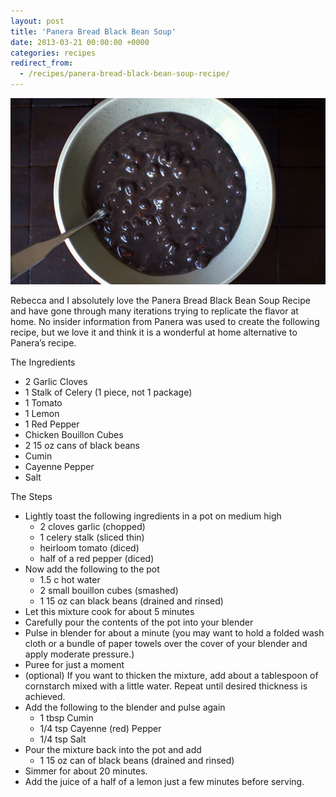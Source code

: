 ```yaml
---
layout: post
title: 'Panera Bread Black Bean Soup'
date: 2013-03-21 00:00:00 +0000
categories: recipes
redirect_from:
  - /recipes/panera-bread-black-bean-soup-recipe/
---
```


![Panera Bread Black Bean Soup](/assets/panera-bread-black-bean-soup-recipe.jpg 'Panera Bread Black Bean Soup')

Rebecca and I absolutely love the Panera Bread Black Bean Soup Recipe and have gone through many iterations trying to replicate the flavor at home. No insider information from Panera was used to create the following recipe, but we love it and think it is a wonderful at home alternative to Panera’s recipe.

The Ingredients

- 2 Garlic Cloves
- 1 Stalk of Celery (1 piece, not 1 package)
- 1 Tomato
- 1 Lemon
- 1 Red Pepper
- Chicken Bouillon Cubes
- 2 15 oz cans of black beans
- Cumin
- Cayenne Pepper
- Salt

The Steps

- Lightly toast the following ingredients in a pot on medium high
  - 2 cloves garlic (chopped)
  - 1 celery stalk (sliced thin)
  - heirloom tomato (diced)
  - half of a red pepper (diced)
- Now add the following to the pot
  - 1.5 c hot water
  - 2 small bouillon cubes (smashed)
  - 1 15 oz can black beans (drained and rinsed)
- Let this mixture cook for about 5 minutes
- Carefully pour the contents of the pot into your blender
- Pulse in blender for about a minute (you may want to hold a folded wash cloth or a bundle of paper towels over the cover of your blender and apply moderate pressure.)
- Puree for just a moment
- (optional) If you want to thicken the mixture, add about a tablespoon of cornstarch mixed with a little water. Repeat until desired thickness is achieved.
- Add the following to the blender and pulse again
  - 1 tbsp Cumin
  - 1/4 tsp Cayenne (red) Pepper
  - 1/4 tsp Salt
- Pour the mixture back into the pot and add
  - 1 15 oz can of black beans (drained and rinsed)
- Simmer for about 20 minutes.
- Add the juice of a half of a lemon just a few minutes before serving.
